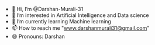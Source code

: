 - 👋 Hi, I’m @Darshan-Murali-31
- 👀 I’m interested in Artificial Intelligence and Data science
- 🌱 I’m currently learning Machine learning
- 📫 How to reach me "www.darshanmurali31@gmail.com"
- 😄 Pronouns: Darshan

<!---
Darshan-Murali-31/Darshan-Murali-31 is a ✨ special ✨ repository because its `README.md` (this file) appears on your GitHub profile.
You can click the Preview link to take a look at your changes.
--->
